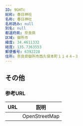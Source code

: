 ```yaml
---
ID: 9GHTc
総称: 春日神社
名称: 春日神社
名称読み: null
別名: null
都道府県: 奈良県
区域: 御所市
緯度: 34.4611332
経度: 135.7363553
郵便番号: 6392228
住所: 奈良県御所市西久保本町１１４４−３
---
```


## その他

### 参考URL

| URL | 説明          |
| --- | ------------- |
|     | OpenStreetMap |
